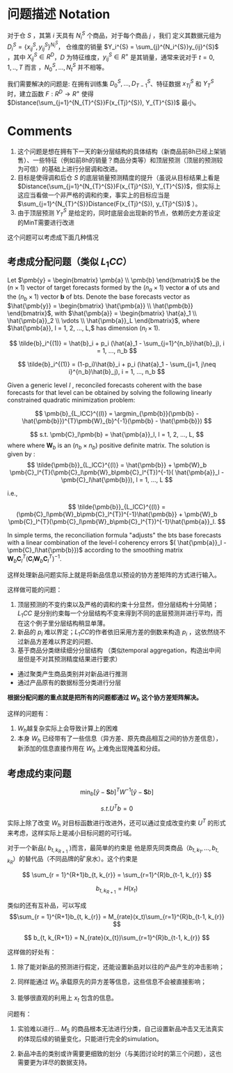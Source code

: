 

# 问题描述 Notation

对于仓 $S$ ，其第 $i$ 天具有 $N_i^S$ 个商品，对于每个商品 $j$ ，我们
定义其数据元组为 $D_i^S = \{ x_{ij}^{S}, y_{ij}^{S} \}^{N_{i}^{S}}$， 
仓维度的销量 $Y_i^{S} = \sum_{j}^{N_i^{S}}y_{ij}^{S}$ ，其中 $X_{ij}^{S} \in R^{D}$，$D$ 为特征维度，$y_{ij}^{S} \in R^{+}$ 是其销量，通常来说对于 $t = 0, 1, .., T$ 而言 ，$N_0^{S}, ..., N_{t}^{S}$ 并不相等。  

我们需要解决的问题是: 在拥有训练集 ${D_0^S, ..., D_{T-1}^{S}}$、特征数据 $x_{Tj}^{S}$ 和 $Y_{T}^{S}$ 时，建立函数 $F : R^D → R^{+}$ 使得 $Distance(\sum_{j=1}^{N_{T}^{S}}F(x_{Tj}^{S}), Y_{T}^{S})$ 最小。  

# Comments

1. 这个问题是想在拥有下一天的新分层结构的具体结构（新商品前8h已经上架销售）、一些特征（例如前8h的销量？商品分类等）和顶层预测（顶层的预测较为可信）的基础上进行分层调和改进。  
2. 目标是使得调和后仓 $S$ 的底层销量预测精度的提升（虽说从目标结果上看是$Distance(\sum_{j=1}^{N_{T}^{S}}F(x_{Tj}^{S}), Y_{T}^{S})$，但实际上这应当看做一个非严格的调和约束，事实上的目标应当是 $\sum_{j=1}^{N_{T}^{S}}Distance(F(x_{Tj}^{S}), y_{Tj}^{S})$ ）。  
3. 由于顶层预测 $Y_T^S$ 是给定的，同时底层会出现新的节点，依赖历史方差设定的MinT需要进行改进


这个问题可以考虑成下面几种情况

## 考虑成分配问题（类似 $L_{1}CC$）


Let $\pmb{y} = \begin{bmatrix} \pmb{a} \\ \pmb{b} \end{bmatrix}$ be the $(n \times 1)$ vector of target forecasts formed by the $(n_a \times 1)$ vector $\pmb{a}$ of uts and the $(n_b \times 1)$ vector $\pmb{b}$ of bts.
Denote the base forecasts vector as $\hat{\pmb{y}} = \begin{bmatrix} \hat{\pmb{a}} \\ \hat{\pmb{b}} \end{bmatrix}$, with $\hat{\pmb{a}} = \begin{bmatrix} \hat{a}_1 \\ \hat{\pmb{a}}_2 \\ \vdots \\  \hat{\pmb{a}}_L \end{bmatrix}$, where $\hat{\pmb{a}}, l = 1, 2, ..., L,$ has dimension $(n_l \times 1)$.

$$
\tilde{b}_i^{(1)} = \hat{b}_i + p_i (\hat{a}_1 - \sum_{j=1}^{n_b}\hat{b}_j), i = 1, ..., n_b
$$


$$
\tilde{b}_i^{(1)} = (1-p_i)\hat{b}_i + p_i (\hat{a}_1 - \sum_{j=1, j\neq i}^{n_b}\hat{b}_j), i = 1, ..., n_b
$$

Given a generic level $l$ , reconciled forecasts coherent with the base forecasts for that level can be obtained by solving the following linearly constrained quadratic minimization problem:

$$
\pmb{b}_{L_lCC}^{(l)} = \argmin_{\pmb{b}}(\pmb{b} - \hat{\pmb{b}})^{T}\pmb{W}_{b}^{-1}(\pmb{b} - \hat{\pmb{b}})
$$

$$
s.t. \pmb{C}_l\pmb{b} = \hat{\pmb{a}}_l, l = 1, 2, ..., L,
$$
where where $\pmb{W}_b$ is an $(n_b \times n_b)$ positive definite matrix. The solution is given by :
$$
\tilde{\pmb{b}}_{L_lCC}^{(l)} = \hat{\pmb{b}} + \pmb{W}_b \pmb{C}_l^{T}(\pmb{C}_l\pmb{W}_b\pmb{C}_l^{T})^{-1}( \hat{\pmb{a}}_l - \pmb{C}_l\hat{\pmb{b}}), l = 1, ..., L
$$

i.e., 

$$
\tilde{\pmb{b}}_{L_lCC}^{(l)} = (\pmb{C}_l\pmb{W}_b\pmb{C}_l^{T})^{-1}\hat{\pmb{b}} + \pmb{W}_b \pmb{C}_l^{T}(\pmb{C}_l\pmb{W}_b\pmb{C}_l^{T})^{-1}\hat{\pmb{a}}_l.
$$

In simple terms, the reconciliation formula "adjusts" the bts base forecasts with a linear combination of the level-l coherency errors $( \hat{\pmb{a}}_l - \pmb{C}_l\hat{\pmb{b}})$ according to the smoothing matrix 
$\pmb{W}_b \pmb{C}_l^{T}(\pmb{C}_l\pmb{W}_b\pmb{C}_l^{T})^{-1}$.

这样处理新品问题实际上就是将新品信息以预设的协方差矩阵的方式进行输入。

这样做可能的问题：
1. 顶层预测的不变约束以及严格的调和约束十分显然，但分层结构十分简陋；$L_{1}CC$ 是分别约束每一个分层结构不变来得到不同的底层预测并进行平均，而在这个例子里分层结构稍显单薄。
2. 新品的 $p_i$ 难以界定；$L_{1}CC$的作者依旧采用方差的倒数来构造 $p_i$ ，这依然绕不过新品方差难以界定的问题、
3. 基于商品分类继续细分分层结构
（类似temporal aggregation，构造出中间层但是不对其预测精度结果进行要求）

-  通过聚类产生商品类别并对新品进行推测
-  通过产品原有的数据标签分类进行分层

**根据分配问题的重点就是把所有的问题都通过 $W_h$ 这个协方差矩阵解决。**

这样的问题有：
1. $W_h$越复杂实际上会导致计算上的困难
2. 本身 $W_h$ 已经带有了一些信息（异方差、原先商品相互之间的协方差信息），新添加的信息直接作用在 $W_h$ 上难免出现掩盖和分歧。

## 考虑成约束问题

$$
\min_{b}[\hat{y} - \pmb{S}b]^{T}W^{-1}[\hat{y} - \pmb{S}b]
$$

$$
s.t. U^{T}b = 0
$$

实际上除了改变 $W_h$ 对目标函数进行改进外，还可以通过变成改变约束 $U^{T}$ 的形式来考虑，这样实际上是减小目标问题的可行域。

对于一个新品( $b_{t,k_{R+1}}$ )而言，最简单的约束是 他是原先同类商品（$b_{t, k_1}, ..., b_{t, k_R}$）的替代品（不同品牌的矿泉水）。这个约束是 

$$
\sum_{r = 1}^{R+1}b_{t, k_{r}} = \sum_{r=1}^{R}b_{t-1, k_{r}}
$$

$$
b_{t, k_{R+1}} = H(x_t)
$$


类似的还有互补品，可以写成 
$$\sum_{r = 1}^{R+1}b_{t, k_{r}} = M_{rate}(x_t)\sum_{r=1}^{R}b_{t-1, k_{r}}
$$

$$
b_{t, k_{R+1}} = N_{rate}(x_{t})\sum_{r=1}^{R}b_{t-1, k_{r}}
$$

这样做的好处有：
1. 除了能对新品的预测进行假定，还能设置新品对以往的产品产生的冲击影响；

2. 同样能通过 $W_h$ 承载原先的异方差等信息，这些信息不会被直接影响；

3. 能够很直观的利用上 $x_{t}$ 包含的信息。

问题有：

1. 实验难以进行... $M_{5}$ 的商品根本无法进行分类，自己设置新品冲击又无法真实的体现后续的销量变化，只能进行完全的simulation。

2. 新品冲击的类别或许需要更细致的划分（与美团讨论时的第三个问题），这也需要更为详尽的数据支持。

